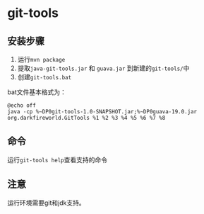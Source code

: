 # git-tools

## 安装步骤

1. 运行`mvn package`
2. 提取`java-git-tools.jar` 和 `guava.jar` 到新建的`git-tools/`中
3. 创建`git-tools.bat`

bat文件基本格式为：

```
@echo off
java -cp %~DP0git-tools-1.0-SNAPSHOT.jar;%~DP0guava-19.0.jar org.darkfireworld.GitTools %1 %2 %3 %4 %5 %6 %7 %8

```

## 命令

运行`git-tools help`查看支持的命令

## 注意

运行环境需要git和jdk支持。
